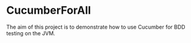 # CucumberForAll

The aim of this project is to demonstrate how to use Cucumber for BDD testing on the JVM.


